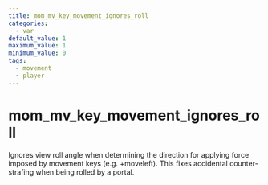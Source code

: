 ```yaml
---
title: mom_mv_key_movement_ignores_roll
categories:
  - var
default_value: 1
maximum_value: 1
minimum_value: 0
tags:
  - movement
  - player
---
```


# mom_mv_key_movement_ignores_roll

Ignores view roll angle when determining the direction for applying force imposed by movement keys (e.g. +moveleft). This fixes accidental counter-strafing when being rolled by a portal.
